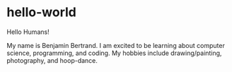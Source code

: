 # hello-world

Hello Humans!

My name is Benjamin Bertrand.
I am excited to be learning about computer science, programming, and coding.
My hobbies include drawing/painting, photography, and hoop-dance.
